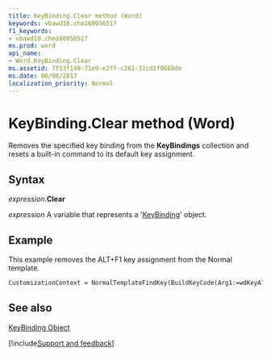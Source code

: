 ```yaml
---
title: KeyBinding.Clear method (Word)
keywords: vbawd10.chm160956517
f1_keywords:
- vbawd10.chm160956517
ms.prod: word
api_name:
- Word.KeyBinding.Clear
ms.assetid: 7f53f149-71e9-e2ff-c261-31cd1f0668de
ms.date: 06/08/2017
localization_priority: Normal
---
```



# KeyBinding.Clear method (Word)

Removes the specified key binding from the  **KeyBindings** collection and resets a built-in command to its default key assignment.


## Syntax

_expression_.**Clear**

_expression_ A variable that represents a '[KeyBinding](Word.KeyBinding.md)' object.


## Example

This example removes the ALT+F1 key assignment from the Normal template.


```vb
CustomizationContext = NormalTemplateFindKey(BuildKeyCode(Arg1:=wdKeyAlt, Arg2:=wdKeyF1)).Clear
```


## See also


[KeyBinding Object](Word.KeyBinding.md)

[!include[Support and feedback](~/includes/feedback-boilerplate.md)]